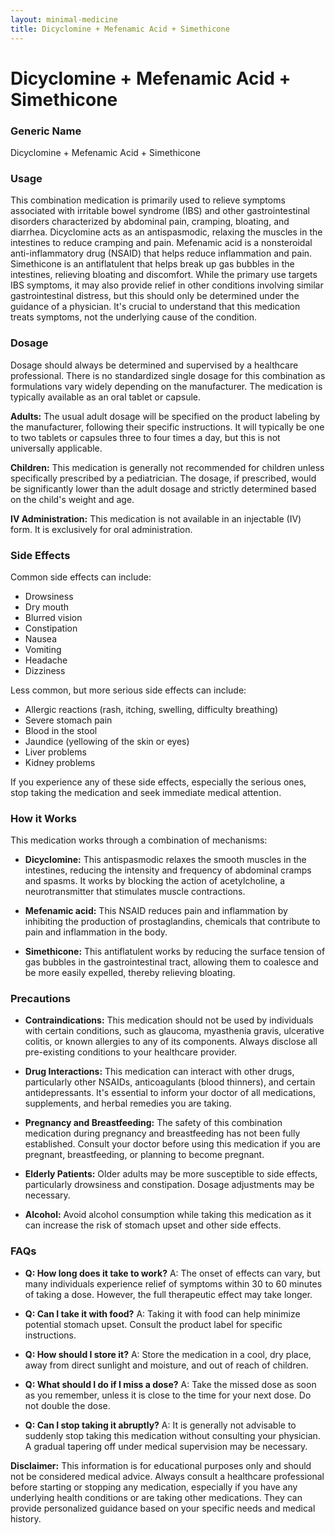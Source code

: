 ```yaml
---
layout: minimal-medicine
title: Dicyclomine + Mefenamic Acid + Simethicone
---
```


# Dicyclomine + Mefenamic Acid + Simethicone
### Generic Name
Dicyclomine + Mefenamic Acid + Simethicone


### Usage

This combination medication is primarily used to relieve symptoms associated with irritable bowel syndrome (IBS) and other gastrointestinal disorders characterized by abdominal pain, cramping, bloating, and diarrhea.  Dicyclomine acts as an antispasmodic, relaxing the muscles in the intestines to reduce cramping and pain. Mefenamic acid is a nonsteroidal anti-inflammatory drug (NSAID) that helps reduce inflammation and pain. Simethicone is an antiflatulent that helps break up gas bubbles in the intestines, relieving bloating and discomfort.  While the primary use targets IBS symptoms, it may also provide relief in other conditions involving similar gastrointestinal distress, but this should only be determined under the guidance of a physician.  It's crucial to understand that this medication treats symptoms, not the underlying cause of the condition.


### Dosage

Dosage should always be determined and supervised by a healthcare professional. There is no standardized single dosage for this combination as formulations vary widely depending on the manufacturer.  The medication is typically available as an oral tablet or capsule.  

**Adults:**  The usual adult dosage will be specified on the product labeling by the manufacturer, following their specific instructions. It will typically be one to two tablets or capsules three to four times a day, but this is not universally applicable.

**Children:** This medication is generally not recommended for children unless specifically prescribed by a pediatrician. The dosage, if prescribed, would be significantly lower than the adult dosage and strictly determined based on the child's weight and age.  

**IV Administration:** This medication is not available in an injectable (IV) form.  It is exclusively for oral administration.


### Side Effects

Common side effects can include:

*   Drowsiness
*   Dry mouth
*   Blurred vision
*   Constipation
*   Nausea
*   Vomiting
*   Headache
*   Dizziness

Less common, but more serious side effects can include:

*   Allergic reactions (rash, itching, swelling, difficulty breathing)
*   Severe stomach pain
*   Blood in the stool
*   Jaundice (yellowing of the skin or eyes)
*   Liver problems
*   Kidney problems

If you experience any of these side effects, especially the serious ones, stop taking the medication and seek immediate medical attention.


### How it Works

This medication works through a combination of mechanisms:

*   **Dicyclomine:** This antispasmodic relaxes the smooth muscles in the intestines, reducing the intensity and frequency of abdominal cramps and spasms. It works by blocking the action of acetylcholine, a neurotransmitter that stimulates muscle contractions.

*   **Mefenamic acid:** This NSAID reduces pain and inflammation by inhibiting the production of prostaglandins, chemicals that contribute to pain and inflammation in the body.

*   **Simethicone:** This antiflatulent works by reducing the surface tension of gas bubbles in the gastrointestinal tract, allowing them to coalesce and be more easily expelled, thereby relieving bloating.


### Precautions

*   **Contraindications:** This medication should not be used by individuals with certain conditions, such as glaucoma, myasthenia gravis, ulcerative colitis, or known allergies to any of its components.  Always disclose all pre-existing conditions to your healthcare provider.

*   **Drug Interactions:**  This medication can interact with other drugs, particularly other NSAIDs, anticoagulants (blood thinners), and certain antidepressants. It's essential to inform your doctor of all medications, supplements, and herbal remedies you are taking.

*   **Pregnancy and Breastfeeding:** The safety of this combination medication during pregnancy and breastfeeding has not been fully established.  Consult your doctor before using this medication if you are pregnant, breastfeeding, or planning to become pregnant.

*   **Elderly Patients:** Older adults may be more susceptible to side effects, particularly drowsiness and constipation.  Dosage adjustments may be necessary.

*   **Alcohol:** Avoid alcohol consumption while taking this medication as it can increase the risk of stomach upset and other side effects.


### FAQs

*   **Q: How long does it take to work?** A: The onset of effects can vary, but many individuals experience relief of symptoms within 30 to 60 minutes of taking a dose.  However, the full therapeutic effect may take longer.

*   **Q: Can I take it with food?** A: Taking it with food can help minimize potential stomach upset. Consult the product label for specific instructions.

*   **Q: How should I store it?** A: Store the medication in a cool, dry place, away from direct sunlight and moisture, and out of reach of children.

*   **Q: What should I do if I miss a dose?** A: Take the missed dose as soon as you remember, unless it is close to the time for your next dose. Do not double the dose.

*   **Q: Can I stop taking it abruptly?** A: It is generally not advisable to suddenly stop taking this medication without consulting your physician.  A gradual tapering off under medical supervision may be necessary.

**Disclaimer:** This information is for educational purposes only and should not be considered medical advice. Always consult a healthcare professional before starting or stopping any medication, especially if you have any underlying health conditions or are taking other medications.  They can provide personalized guidance based on your specific needs and medical history.
